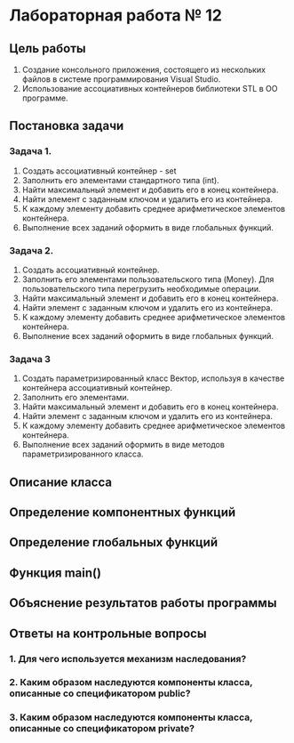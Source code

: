 # Лабораторная работа № 12

## Цель работы

1. Создание консольного приложения, состоящего из нескольких файлов в системе программирования Visual Studio.
2. Использование ассоциативных контейнеров библиотеки STL в ОО программе.

## Постановка задачи

### Задача 1.

1. Создать ассоциативный контейнер - set
2. Заполнить его элементами стандартного типа (int).
3. Найти максимальный элемент и добавить его в конец контейнера.
4. Найти элемент с заданным ключом и удалить его из контейнера.
5. К каждому элементу добавить среднее арифметическое элементов контейнера.
6. Выполнение всех заданий оформить в виде глобальных функций.

### Задача 2.

1. Создать ассоциативный контейнер.
2. Заполнить его элементами пользовательского типа (Money). Для пользовательского типа перегрузить необходимые операции.
3. Найти максимальный элемент и добавить его в конец контейнера.
4. Найти элемент с заданным ключом и удалить его из контейнера.
5. К каждому элементу добавить среднее арифметическое элементов контейнера.
6. Выполнение всех заданий оформить в виде глобальных функций.

### Задача 3

1. Создать параметризированный класс Вектор, используя в качестве контейнера ассоциативный контейнер.
2. Заполнить его элементами.
3. Найти максимальный элемент и добавить его в конец контейнера.
4. Найти элемент с заданным ключом и удалить его из контейнера.
5. К каждому элементу добавить среднее арифметическое элементов контейнера.
6. Выполнение всех заданий оформить в виде методов параметризированного класса.

## Описание класса

## Определение компонентных функций

## Определение глобальных функций

## Функция main()

## Объяснение результатов работы программы

## Ответы на контрольные вопросы

### 1. Для чего используется механизм наследования?

### 2. Каким образом наследуются компоненты класса, описанные со спецификатором public?

### 3. Каким образом наследуются компоненты класса, описанные со спецификатором private?

